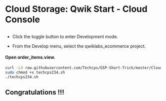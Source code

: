 
# Cloud Storage: Qwik Start - Cloud Console














## 

- Click the toggle button to enter Development mode.

- From the Develop menu, select the qwiklabs_ecommerce project.

#### Open order_items.view.


```bash
curl -LO raw.githubusercontent.com/Techcps/GSP-Short-Trick/master/Cloud%20SQL%20with%20Terraform/techcps234.sh
sudo chmod +x techcps234.sh
./techcps234.sh
```



## Congratulations !!!

